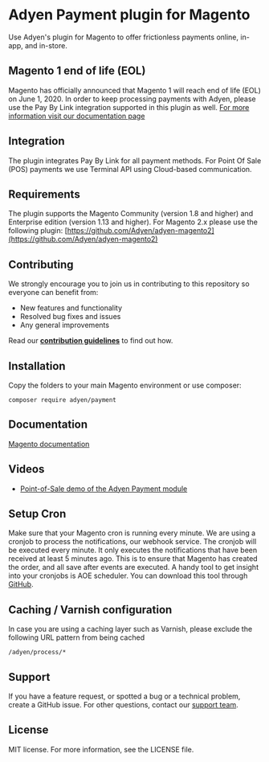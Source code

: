 # Adyen Payment plugin for Magento
Use Adyen's plugin for Magento to offer frictionless payments online, in-app, and in-store.

## Magento 1 end of life (EOL)
Magento has officially announced that Magento 1 will reach end of life (EOL) on June 1, 2020.
In order to keep processing payments with Adyen, please use the Pay By Link integration supported in this plugin as well.
[For more information visit our documentation page](https://docs.adyen.com/plugins/magento-1/magento-1-eol)

## Integration
The plugin integrates Pay By Link for all payment methods. For Point Of Sale (POS) payments we use Terminal API using Cloud-based communication.

## Requirements
The plugin supports the Magento Community (version 1.8 and higher) and Enterprise edition (version 1.13 and higher).
For Magento 2.x please use the following plugin: [https://github.com/Adyen/adyen-magento2](https://github.com/Adyen/adyen-magento2)

## Contributing
We strongly encourage you to join us in contributing to this repository so everyone can benefit from:
* New features and functionality
* Resolved bug fixes and issues
* Any general improvements

Read our [**contribution guidelines**](CONTRIBUTING.md) to find out how.

## Installation
Copy the folders to your main Magento environment or use composer:
```
composer require adyen/payment
```

## Documentation
[Magento documentation](https://docs.adyen.com/plugins/magento-1)

## Videos
* [Point-of-Sale demo of the Adyen Payment module](https://vimeo.com/128983014)

## Setup Cron
Make sure that your Magento cron is running every minute. We are using a cronjob to process the notifications, our webhook service. The cronjob will be executed every minute. It only executes the notifications that have been received at least 5 minutes ago. This is to ensure that Magento has created the order, and all save after events are executed. A handy tool to get insight into your cronjobs is AOE scheduler. You can download this tool through <a target="_blank" href="https://github.com/AOEpeople/Aoe_Scheduler/releases">GitHub</a>.

## Caching / Varnish configuration
In case you are using a caching layer such as Varnish, please exclude the following URL pattern from being cached
```
/adyen/process/*
```

## Support
If you have a feature request, or spotted a bug or a technical problem, create a GitHub issue. For other questions, contact our [support team](https://support.adyen.com/hc/en-us/requests/new?ticket_form_id=360000705420).

## License
MIT license. For more information, see the LICENSE file.
